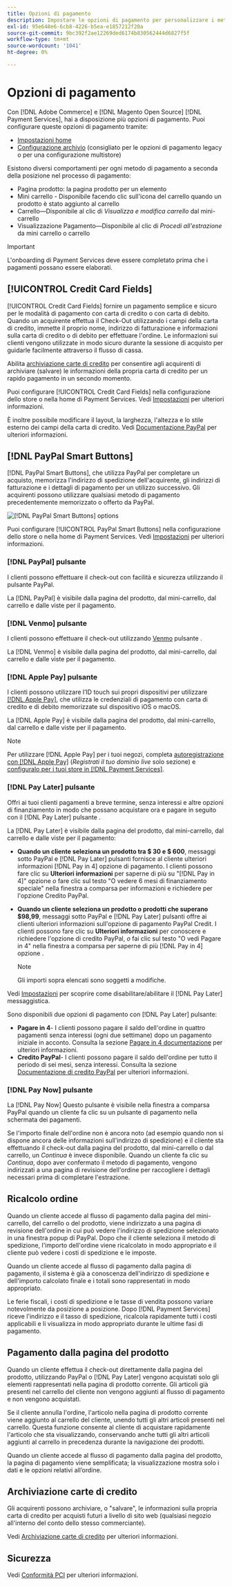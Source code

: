 ```yaml
---
title: Opzioni di pagamento
description: Impostare le opzioni di pagamento per personalizzare i metodi disponibili per i clienti del negozio.
exl-id: 95e648e6-6cb8-4226-b5ea-e1857212f20a
source-git-commit: 9bc392f2ae12269ded6174b830562444d6827f5f
workflow-type: tm+mt
source-wordcount: '1041'
ht-degree: 0%

---
```


# Opzioni di pagamento

Con [!DNL Adobe Commerce] e [!DNL Magento Open Source] [!DNL Payment Services], hai a disposizione più opzioni di pagamento. Puoi configurare queste opzioni di pagamento tramite:

* [Impostazioni home](payments-home.md)
* [Configurazione archivio](configure-admin.md) (consigliato per le opzioni di pagamento legacy o per una configurazione multistore)

Esistono diversi comportamenti per ogni metodo di pagamento a seconda della posizione nel processo di pagamento:

* Pagina prodotto: la pagina prodotto per un elemento
* Mini carrello - Disponibile facendo clic sull&#39;icona del carrello quando un prodotto è stato aggiunto al carrello
* Carrello—Disponibile al clic di _Visualizza e modifica carrello_ dal mini-carrello
* Visualizzazione Pagamento—Disponibile al clic di _Procedi all&#39;estrazione_ da mini carrello o carrello

>[!IMPORTANT]
>
>L&#39;onboarding di Payment Services deve essere completato prima che i pagamenti possano essere elaborati.

## [!UICONTROL Credit Card Fields]

[!UICONTROL Credit Card Fields] fornire un pagamento semplice e sicuro per le modalità di pagamento con carta di credito o con carta di debito. Quando un acquirente effettua il Check-Out utilizzando i campi della carta di credito, immette il proprio nome, indirizzo di fatturazione e informazioni sulla carta di credito o di debito per effettuare l&#39;ordine. Le informazioni sui clienti vengono utilizzate in modo sicuro durante la sessione di acquisto per guidarle facilmente attraverso il flusso di cassa.

Abilita [archiviazione carte di credito](#vaulting) per consentire agli acquirenti di archiviare (salvare) le informazioni della propria carta di credito per un rapido pagamento in un secondo momento.

Puoi configurare [!UICONTROL Credit Card Fields] nella configurazione dello store o nella home di Payment Services. Vedi [Impostazioni](settings.md#credit-card-fields) per ulteriori informazioni.

È inoltre possibile modificare il layout, la larghezza, l&#39;altezza e lo stile esterno dei campi della carta di credito. Vedi [Documentazione PayPal](https://developer.paypal.com/docs/checkout/advanced/customize/card-field-style/) per ulteriori informazioni.

## [!DNL PayPal Smart Buttons]

[!DNL PayPal Smart Buttons], che utilizza PayPal per completare un acquisto, memorizza l&#39;indirizzo di spedizione dell&#39;acquirente, gli indirizzi di fatturazione e i dettagli di pagamento per un utilizzo successivo. Gli acquirenti possono utilizzare qualsiasi metodo di pagamento precedentemente memorizzato o offerto da PayPal.

![[!DNL PayPal Smart Buttons] options](assets/buttons-md.png)

Puoi configurare [!UICONTROL PayPal Smart Buttons] nella configurazione dello store o nella home di Payment Services.  Vedi [Impostazioni](settings.md#payment-buttons) per ulteriori informazioni.

### [!DNL PayPal] pulsante

I clienti possono effettuare il check-out con facilità e sicurezza utilizzando il pulsante PayPal.

La [!DNL PayPal] è visibile dalla pagina del prodotto, dal mini-carrello, dal carrello e dalle viste per il pagamento.

### [!DNL Venmo] pulsante

I clienti possono effettuare il check-out utilizzando [Venmo](https://venmo.com/) pulsante .

La [!DNL Venmo] è visibile dalla pagina del prodotto, dal mini-carrello, dal carrello e dalle viste per il pagamento.

### [!DNL Apple Pay] pulsante

I clienti possono utilizzare l’ID touch sui propri dispositivi per utilizzare [[!DNL Apple Pay]](https://www.apple.com/apple-pay/), che utilizza le credenziali di pagamento con carta di credito e di debito memorizzate sul dispositivo iOS o macOS.

La [!DNL Apple Pay] è visibile dalla pagina del prodotto, dal mini-carrello, dal carrello e dalle viste per il pagamento.

>[!NOTE]
>
> Per utilizzare [!DNL Apple Pay] per i tuoi negozi, completa [autoregistrazione con [!DNL Apple Pay]](https://developer.paypal.com/docs/checkout/apm/apple-pay/#register-your-live-domain) (_Registrati il tuo dominio live_ solo sezione) e [configuralo per i tuoi store in [!DNL Payment Services]](settings.md#payment-buttons).

### [!DNL Pay Later] pulsante

Offri ai tuoi clienti pagamenti a breve termine, senza interessi e altre opzioni di finanziamento in modo che possano acquistare ora e pagare in seguito con il [!DNL Pay Later] pulsante .

La [!DNL Pay Later] è visibile dalla pagina del prodotto, dal mini-carrello, dal carrello e dalle viste per il pagamento:

* **Quando un cliente seleziona un prodotto tra $ 30 e $ 600**, messaggi sotto PayPal e [!DNL Pay Later] pulsanti fornisce al cliente ulteriori informazioni [!DNL Pay in 4] opzione di pagamento. I clienti possono fare clic su **Ulteriori informazioni** per saperne di più su &quot;[!DNL Pay in 4]&quot; opzione _o_ fare clic sul testo &quot;O vedere 6 mesi di finanziamento speciale&quot; nella finestra a comparsa per informazioni e richiedere per l&#39;opzione Credito PayPal.
* **Quando un cliente seleziona un prodotto o prodotti che superano $98,99**, messaggi sotto PayPal e [!DNL Pay Later] pulsanti offre ai clienti ulteriori informazioni sull&#39;opzione di pagamento PayPal Credit. I clienti possono fare clic su **Ulteriori informazioni** per conoscere e richiedere l&#39;opzione di credito PayPal, _o_ fai clic sul testo &quot;O vedi Pagare in 4&quot; nella finestra a comparsa per saperne di più [!DNL Pay in 4] opzione .

   >[!NOTE]
   >
   >Gli importi sopra elencati sono soggetti a modifiche.

Vedi [Impostazioni](settings.md#payment-buttons) per scoprire come disabilitare/abilitare il [!DNL Pay Later] messaggistica.

Sono disponibili due opzioni di pagamento con [!DNL Pay Later] pulsante:

* **Pagare in 4**- I clienti possono pagare il saldo dell&#39;ordine in quattro pagamenti senza interessi (ogni due settimane) dopo un pagamento iniziale in acconto. Consulta la sezione [Pagare in 4 documentazione](https://www.paypal.com/us/digital-wallet/ways-to-pay/buy-now-pay-later) per ulteriori informazioni.
* **Credito PayPal**- I clienti possono pagare il saldo dell&#39;ordine per tutto il periodo di sei mesi, senza interessi. Consulta la sezione [Documentazione di credito PayPal](https://www.paypal.com/us/webapps/mpp/paypal-credit) per ulteriori informazioni.

### [!DNL Pay Now] pulsante

La [!DNL Pay Now] Questo pulsante è visibile nella finestra a comparsa PayPal quando un cliente fa clic su un pulsante di pagamento nella schermata dei pagamenti.

Se l&#39;importo finale dell&#39;ordine non è ancora noto (ad esempio quando non si dispone ancora delle informazioni sull&#39;indirizzo di spedizione) e il cliente sta effettuando il check-out dalla pagina del prodotto, dal mini-carrello o dal carrello, un _Continua_ è invece disponibile. Quando un cliente fa clic su _Continua_, dopo aver confermato il metodo di pagamento, vengono indirizzati a una pagina di revisione dell&#39;ordine per raccogliere i dettagli necessari prima di completare l&#39;estrazione.

## Ricalcolo ordine

Quando un cliente accede al flusso di pagamento dalla pagina del mini-carrello, del carrello o del prodotto, viene indirizzato a una pagina di revisione dell&#39;ordine in cui può vedere l&#39;indirizzo di spedizione selezionato in una finestra popup di PayPal. Dopo che il cliente seleziona il metodo di spedizione, l&#39;importo dell&#39;ordine viene ricalcolato in modo appropriato e il cliente può vedere i costi di spedizione e le imposte.

Quando un cliente accede al flusso di pagamento dalla pagina di pagamento, il sistema è già a conoscenza dell&#39;indirizzo di spedizione e dell&#39;importo calcolato finale e i totali sono rappresentati in modo appropriato.

Le ferie fiscali, i costi di spedizione e le tasse di vendita possono variare notevolmente da posizione a posizione. Dopo [!DNL Payment Services] riceve l&#39;indirizzo e il tasso di spedizione, ricalcola rapidamente tutti i costi applicabili e li visualizza in modo appropriato durante le ultime fasi di pagamento.

## Pagamento dalla pagina del prodotto

Quando un cliente effettua il check-out direttamente dalla pagina del prodotto, utilizzando PayPal o [!DNL Pay Later] vengono acquistati solo gli elementi rappresentati nella pagina di prodotto corrente. Gli articoli già presenti nel carrello del cliente non vengono aggiunti al flusso di pagamento e non vengono acquistati.

Se il cliente annulla l&#39;ordine, l&#39;articolo nella pagina di prodotto corrente viene aggiunto al carrello del cliente, unendo tutti gli altri articoli presenti nel carrello. Questa funzione consente al cliente di acquistare rapidamente l&#39;articolo che sta visualizzando, conservando anche tutti gli altri articoli aggiunti al carrello in precedenza durante la navigazione dei prodotti.

Quando un cliente accede al flusso di pagamento dalla pagina del prodotto, la pagina di pagamento viene semplificata; la visualizzazione mostra solo i dati e le opzioni relativi all’ordine.

## Archiviazione carte di credito

Gli acquirenti possono archiviare, o &quot;salvare&quot;, le informazioni sulla propria carta di credito per acquisti futuri a livello di sito web (qualsiasi negozio all&#39;interno del conto dello stesso commerciante).

Vedi [Archiviazione carte di credito](vaulting.md) per ulteriori informazioni.

## Sicurezza

Vedi [Conformità PCI](security.md#pci-compliance) per ulteriori informazioni.
